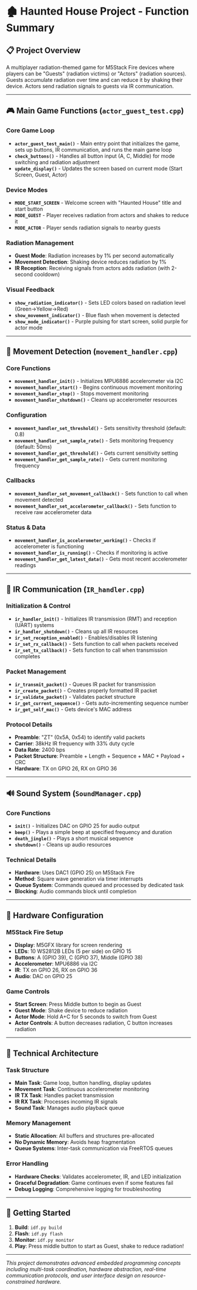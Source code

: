 # 🏚️ Haunted House Project - Function Summary

## 📋 **Project Overview**
A multiplayer radiation-themed game for M5Stack Fire devices where players can be "Guests" (radiation victims) or "Actors" (radiation sources). Guests accumulate radiation over time and can reduce it by shaking their device. Actors send radiation signals to guests via IR communication.

---

## 🎮 **Main Game Functions** (`actor_guest_test.cpp`)

### **Core Game Loop**
- **`actor_guest_test_main()`** - Main entry point that initializes the game, sets up buttons, IR communication, and runs the main game loop
- **`check_buttons()`** - Handles all button input (A, C, Middle) for mode switching and radiation adjustment
- **`update_display()`** - Updates the screen based on current mode (Start Screen, Guest, Actor)

### **Device Modes**
- **`MODE_START_SCREEN`** - Welcome screen with "Haunted House" title and start button
- **`MODE_GUEST`** - Player receives radiation from actors and shakes to reduce it
- **`MODE_ACTOR`** - Player sends radiation signals to nearby guests

### **Radiation Management**
- **Guest Mode**: Radiation increases by 1% per second automatically
- **Movement Detection**: Shaking device reduces radiation by 1%
- **IR Reception**: Receiving signals from actors adds radiation (with 2-second cooldown)

### **Visual Feedback**
- **`show_radiation_indicator()`** - Sets LED colors based on radiation level (Green→Yellow→Red)
- **`show_movement_indicator()`** - Blue flash when movement is detected
- **`show_mode_indicator()`** - Purple pulsing for start screen, solid purple for actor mode

---

## 🏃 **Movement Detection** (`movement_handler.cpp`)

### **Core Functions**
- **`movement_handler_init()`** - Initializes MPU6886 accelerometer via I2C
- **`movement_handler_start()`** - Begins continuous movement monitoring
- **`movement_handler_stop()`** - Stops movement monitoring
- **`movement_handler_shutdown()`** - Cleans up accelerometer resources

### **Configuration**
- **`movement_handler_set_threshold()`** - Sets sensitivity threshold (default: 0.8)
- **`movement_handler_set_sample_rate()`** - Sets monitoring frequency (default: 50ms)
- **`movement_handler_get_threshold()`** - Gets current sensitivity setting
- **`movement_handler_get_sample_rate()`** - Gets current monitoring frequency

### **Callbacks**
- **`movement_handler_set_movement_callback()`** - Sets function to call when movement detected
- **`movement_handler_set_accelerometer_callback()`** - Sets function to receive raw accelerometer data

### **Status & Data**
- **`movement_handler_is_accelerometer_working()`** - Checks if accelerometer is functioning
- **`movement_handler_is_running()`** - Checks if monitoring is active
- **`movement_handler_get_latest_data()`** - Gets most recent accelerometer readings

---

## 📡 **IR Communication** (`IR_handler.cpp`)

### **Initialization & Control**
- **`ir_handler_init()`** - Initializes IR transmission (RMT) and reception (UART) systems
- **`ir_handler_shutdown()`** - Cleans up all IR resources
- **`ir_set_reception_enabled()`** - Enables/disables IR listening
- **`ir_set_rx_callback()`** - Sets function to call when packets received
- **`ir_set_tx_callback()`** - Sets function to call when transmission completes

### **Packet Management**
- **`ir_transmit_packet()`** - Queues IR packet for transmission
- **`ir_create_packet()`** - Creates properly formatted IR packet
- **`ir_validate_packet()`** - Validates packet structure
- **`ir_get_current_sequence()`** - Gets auto-incrementing sequence number
- **`ir_get_self_mac()`** - Gets device's MAC address

### **Protocol Details**
- **Preamble**: "ZT" (0x5A, 0x54) to identify valid packets
- **Carrier**: 38kHz IR frequency with 33% duty cycle
- **Data Rate**: 2400 bps
- **Packet Structure**: Preamble + Length + Sequence + MAC + Payload + CRC
- **Hardware**: TX on GPIO 26, RX on GPIO 36

---

## 🔊 **Sound System** (`SoundManager.cpp`)

### **Core Functions**
- **`init()`** - Initializes DAC on GPIO 25 for audio output
- **`beep()`** - Plays a simple beep at specified frequency and duration
- **`death_jingle()`** - Plays a short musical sequence
- **`shutdown()`** - Cleans up audio resources

### **Technical Details**
- **Hardware**: Uses DAC1 (GPIO 25) on M5Stack Fire
- **Method**: Square wave generation via timer interrupts
- **Queue System**: Commands queued and processed by dedicated task
- **Blocking**: Audio commands block until completion

---

## 🎯 **Hardware Configuration**

### **M5Stack Fire Setup**
- **Display**: M5GFX library for screen rendering
- **LEDs**: 10 WS2812B LEDs (5 per side) on GPIO 15
- **Buttons**: A (GPIO 39), C (GPIO 37), Middle (GPIO 38)
- **Accelerometer**: MPU6886 via I2C
- **IR**: TX on GPIO 26, RX on GPIO 36
- **Audio**: DAC on GPIO 25

### **Game Controls**
- **Start Screen**: Press Middle button to begin as Guest
- **Guest Mode**: Shake device to reduce radiation
- **Actor Mode**: Hold A+C for 5 seconds to switch from Guest
- **Actor Controls**: A button decreases radiation, C button increases radiation

---

## 🔧 **Technical Architecture**

### **Task Structure**
- **Main Task**: Game loop, button handling, display updates
- **Movement Task**: Continuous accelerometer monitoring
- **IR TX Task**: Handles packet transmission
- **IR RX Task**: Processes incoming IR signals
- **Sound Task**: Manages audio playback queue

### **Memory Management**
- **Static Allocation**: All buffers and structures pre-allocated
- **No Dynamic Memory**: Avoids heap fragmentation
- **Queue Systems**: Inter-task communication via FreeRTOS queues

### **Error Handling**
- **Hardware Checks**: Validates accelerometer, IR, and LED initialization
- **Graceful Degradation**: Game continues even if some features fail
- **Debug Logging**: Comprehensive logging for troubleshooting

---

## 🚀 **Getting Started**

1. **Build**: `idf.py build`
2. **Flash**: `idf.py flash`
3. **Monitor**: `idf.py monitor`
4. **Play**: Press middle button to start as Guest, shake to reduce radiation!

---

*This project demonstrates advanced embedded programming concepts including multi-task coordination, hardware abstraction, real-time communication protocols, and user interface design on resource-constrained hardware.*



